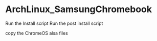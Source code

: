 ArchLinux_SamsungChromebook
===========================
Run the Install script
Run the post install script

copy the ChromeOS alsa files 
